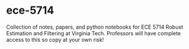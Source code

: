 # ece-5714
Collection of notes, papers, and python notebooks for ECE 5714 Robust Estimation and Filtering at Virginia Tech. Professors will have complete access to this so copy at your own risk!
